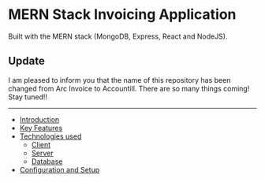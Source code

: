 
# MERN Stack Invoicing Application
Built with the MERN stack (MongoDB, Express, React and NodeJS).


## Update
I am pleased to inform you that the name of this repository has been changed from Arc Invoice to Accountill.
There are so many things coming! Stay tuned!!

----
  * [Introduction](#introduction)
  * [Key Features](#key-features)
  * [Technologies used](#technologies-used)
      - [Client](#client)
      - [Server](#server)
      - [Database](#database)
  * [Configuration and Setup](#configuration-and-setup)
